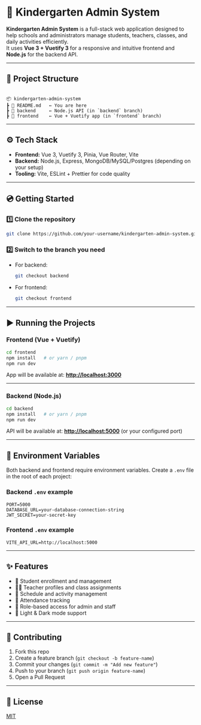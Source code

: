 # 🏫 Kindergarten Admin System

**Kindergarten Admin System** is a full-stack web application designed to help schools and administrators manage students, teachers, classes, and daily activities efficiently.  
It uses **Vue 3 + Vuetify 3** for a responsive and intuitive frontend and **Node.js** for the backend API.

---

## 📂 Project Structure

```

📦 kindergarten-admin-system
┣ 📜 README.md   ← You are here
┣ 🌿 backend     ← Node.js API (in `backend` branch)
┣ 🌿 frontend    ← Vue + Vuetify app (in `frontend` branch)

````

---

## ⚙️ Tech Stack

- **Frontend:** Vue 3, Vuetify 3, Pinia, Vue Router, Vite  
- **Backend:** Node.js, Express, MongoDB/MySQL/Postgres (depending on your setup)  
- **Tooling:** Vite, ESLint + Prettier for code quality  

---

## 💿 Getting Started

### 1️⃣ Clone the repository

```bash
git clone https://github.com/your-username/kindergarten-admin-system.git
````

### 2️⃣ Switch to the branch you need

* For backend:

  ```bash
  git checkout backend
  ```
* For frontend:

  ```bash
  git checkout frontend
  ```

---

## ▶️ Running the Projects

### Frontend (Vue + Vuetify)

```bash
cd frontend
npm install   # or yarn / pnpm
npm run dev
```

App will be available at: **[http://localhost:3000](http://localhost:3000)**

---

### Backend (Node.js)

```bash
cd backend
npm install   # or yarn / pnpm
npm run dev
```

API will be available at: **[http://localhost:5000](http://localhost:5000)** (or your configured port)

---

## 🔧 Environment Variables

Both backend and frontend require environment variables.
Create a `.env` file in the root of each project:

### Backend `.env` example

```
PORT=5000
DATABASE_URL=your-database-connection-string
JWT_SECRET=your-secret-key
```

### Frontend `.env` example

```
VITE_API_URL=http://localhost:5000
```

---

## ✨ Features

* 👶 Student enrollment and management
* 👩‍🏫 Teacher profiles and class assignments
* 📅 Schedule and activity management
* 📝 Attendance tracking
* 🔐 Role-based access for admin and staff
* 🌙 Light & Dark mode support

---

## 🤝 Contributing

1. Fork this repo
2. Create a feature branch (`git checkout -b feature-name`)
3. Commit your changes (`git commit -m "Add new feature"`)
4. Push to your branch (`git push origin feature-name`)
5. Open a Pull Request

---

## 📑 License

[MIT](http://opensource.org/licenses/MIT)

